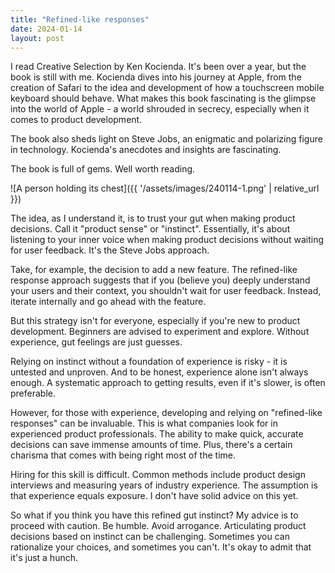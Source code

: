 ```yaml
---
title: "Refined-like responses"
date: 2024-01-14
layout: post
---
```


I read Creative Selection by Ken Kocienda. It's been over a year, but the book is still with me. Kocienda dives into his journey at Apple, from the creation of Safari to the idea and development of how a touchscreen mobile keyboard should behave. What makes this book fascinating is the glimpse into the world of Apple - a world shrouded in secrecy, especially when it comes to product development.

The book also sheds light on Steve Jobs, an enigmatic and polarizing figure in technology. Kocienda's anecdotes and insights are fascinating.

The book is full of gems. Well worth reading.

![A person holding its chest]({{ '/assets/images/240114-1.png' | relative_url }})

The idea, as I understand it, is to trust your gut when making product decisions. Call it "product sense" or "instinct". Essentially, it's about listening to your inner voice when making product decisions without waiting for user feedback. It's the Steve Jobs approach.

Take, for example, the decision to add a new feature. The refined-like response approach suggests that if you (believe you) deeply understand your users and their context, you shouldn't wait for user feedback. Instead, iterate internally and go ahead with the feature.

But this strategy isn't for everyone, especially if you're new to product development. Beginners are advised to experiment and explore. Without experience, gut feelings are just guesses.

Relying on instinct without a foundation of experience is risky - it is untested and unproven. And to be honest, experience alone isn't always enough. A systematic approach to getting results, even if it's slower, is often preferable.

However, for those with experience, developing and relying on "refined-like responses" can be invaluable. This is what companies look for in experienced product professionals. The ability to make quick, accurate decisions can save immense amounts of time. Plus, there's a certain charisma that comes with being right most of the time.

Hiring for this skill is difficult. Common methods include product design interviews and measuring years of industry experience. The assumption is that experience equals exposure. I don't have solid advice on this yet.

So what if you think you have this refined gut instinct? My advice is to proceed with caution. Be humble. Avoid arrogance. Articulating product decisions based on instinct can be challenging. Sometimes you can rationalize your choices, and sometimes you can't. It's okay to admit that it's just a hunch.